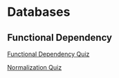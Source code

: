 # Databases
## Functional Dependency
[Functional Dependency Quiz](https://lagunita.stanford.edu/courses/DB/RD/SelfPaced/courseware/ch-relational_design_theory/seq-quiz-fd/)

[Normalization Quiz](https://lagunita.stanford.edu/courses/DB/RD/SelfPaced/courseware/ch-relational_design_theory/seq-quiz-norm/)
